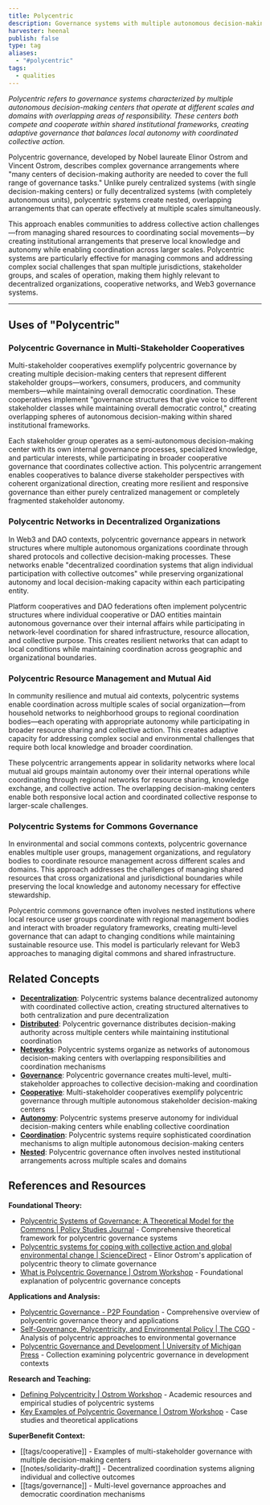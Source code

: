 ```yaml
---
title: Polycentric
description: Governance systems with multiple autonomous decision-making centers operating at different scales with overlapping responsibilities, enabling both local autonomy and coordinated collective action
harvester: heenal
publish: false
type: tag
aliases:
  - "#polycentric"
tags:
  - qualities
---
```


*Polycentric refers to governance systems characterized by multiple autonomous decision-making centers that operate at different scales and domains with overlapping areas of responsibility. These centers both compete and cooperate within shared institutional frameworks, creating adaptive governance that balances local autonomy with coordinated collective action.*

Polycentric governance, developed by Nobel laureate Elinor Ostrom and Vincent Ostrom, describes complex governance arrangements where "many centers of decision-making authority are needed to cover the full range of governance tasks." Unlike purely centralized systems (with single decision-making centers) or fully decentralized systems (with completely autonomous units), polycentric systems create nested, overlapping arrangements that can operate effectively at multiple scales simultaneously.

This approach enables communities to address collective action challenges—from managing shared resources to coordinating social movements—by creating institutional arrangements that preserve local knowledge and autonomy while enabling coordination across larger scales. Polycentric systems are particularly effective for managing commons and addressing complex social challenges that span multiple jurisdictions, stakeholder groups, and scales of operation, making them highly relevant to decentralized organizations, cooperative networks, and Web3 governance systems.

---

## Uses of "Polycentric"

### Polycentric Governance in Multi-Stakeholder Cooperatives

Multi-stakeholder cooperatives exemplify polycentric governance by creating multiple decision-making centers that represent different stakeholder groups—workers, consumers, producers, and community members—while maintaining overall democratic coordination. These cooperatives implement "governance structures that give voice to different stakeholder classes while maintaining overall democratic control," creating overlapping spheres of autonomous decision-making within shared institutional frameworks.

Each stakeholder group operates as a semi-autonomous decision-making center with its own internal governance processes, specialized knowledge, and particular interests, while participating in broader cooperative governance that coordinates collective action. This polycentric arrangement enables cooperatives to balance diverse stakeholder perspectives with coherent organizational direction, creating more resilient and responsive governance than either purely centralized management or completely fragmented stakeholder autonomy.

### Polycentric Networks in Decentralized Organizations

In Web3 and DAO contexts, polycentric governance appears in network structures where multiple autonomous organizations coordinate through shared protocols and collective decision-making processes. These networks enable "decentralized coordination systems that align individual participation with collective outcomes" while preserving organizational autonomy and local decision-making capacity within each participating entity.

Platform cooperatives and DAO federations often implement polycentric structures where individual cooperative or DAO entities maintain autonomous governance over their internal affairs while participating in network-level coordination for shared infrastructure, resource allocation, and collective purpose. This creates resilient networks that can adapt to local conditions while maintaining coordination across geographic and organizational boundaries.

### Polycentric Resource Management and Mutual Aid

In community resilience and mutual aid contexts, polycentric systems enable coordination across multiple scales of social organization—from household networks to neighborhood groups to regional coordination bodies—each operating with appropriate autonomy while participating in broader resource sharing and collective action. This creates adaptive capacity for addressing complex social and environmental challenges that require both local knowledge and broader coordination.

These polycentric arrangements appear in solidarity networks where local mutual aid groups maintain autonomy over their internal operations while coordinating through regional networks for resource sharing, knowledge exchange, and collective action. The overlapping decision-making centers enable both responsive local action and coordinated collective response to larger-scale challenges.

### Polycentric Systems for Commons Governance

In environmental and social commons contexts, polycentric governance enables multiple user groups, management organizations, and regulatory bodies to coordinate resource management across different scales and domains. This approach addresses the challenges of managing shared resources that cross organizational and jurisdictional boundaries while preserving the local knowledge and autonomy necessary for effective stewardship.

Polycentric commons governance often involves nested institutions where local resource user groups coordinate with regional management bodies and interact with broader regulatory frameworks, creating multi-level governance that can adapt to changing conditions while maintaining sustainable resource use. This model is particularly relevant for Web3 approaches to managing digital commons and shared infrastructure.

## Related Concepts

- **[Decentralization](tags/decentralization.md)**: Polycentric systems balance decentralized autonomy with coordinated collective action, creating structured alternatives to both centralization and pure decentralization
- **[Distributed](tags/distributed.md)**: Polycentric governance distributes decision-making authority across multiple centers while maintaining institutional coordination
- **[Networks](tags/networks.md)**: Polycentric systems organize as networks of autonomous decision-making centers with overlapping responsibilities and coordination mechanisms
- **[Governance](tags/governance.md)**: Polycentric governance creates multi-level, multi-stakeholder approaches to collective decision-making and coordination
- **[Cooperative](tags/cooperative.md)**: Multi-stakeholder cooperatives exemplify polycentric governance through multiple autonomous stakeholder decision-making centers
- **[Autonomy](tags/autonomy.md)**: Polycentric systems preserve autonomy for individual decision-making centers while enabling collective coordination
- **[Coordination](tags/coordination.md)**: Polycentric systems require sophisticated coordination mechanisms to align multiple autonomous decision-making centers
- **[Nested](tags/nested.md)**: Polycentric governance often involves nested institutional arrangements across multiple scales and domains

## References and Resources

**Foundational Theory:**
- [Polycentric Systems of Governance: A Theoretical Model for the Commons | Policy Studies Journal](https://onlinelibrary.wiley.com/doi/10.1111/psj.12212) - Comprehensive theoretical framework for polycentric governance systems
- [Polycentric systems for coping with collective action and global environmental change | ScienceDirect](https://www.sciencedirect.com/science/article/abs/pii/S0959378010000634) - Elinor Ostrom's application of polycentric theory to climate governance
- [What is Polycentric Governance | Ostrom Workshop](https://ostromworkshop.indiana.edu/courses-teaching/teaching-tools/polycentric-goverance/what-is-pg.html) - Foundational explanation of polycentric governance concepts

**Applications and Analysis:**
- [Polycentric Governance - P2P Foundation](https://wiki.p2pfoundation.net/Polycentric_Governance) - Comprehensive overview of polycentric governance theory and applications
- [Self-Governance, Polycentricity, and Environmental Policy | The CGO](https://www.thecgo.org/books/the-environmental-optimism-of-elinor-ostrom/chapter-2-self-governance-polycentricity-and-environmental-policy/) - Analysis of polycentric approaches to environmental governance
- [Polycentric Governance and Development | University of Michigan Press](https://press.umich.edu/Books/P/Polycentric-Governance-and-Development) - Collection examining polycentric governance in development contexts

**Research and Teaching:**
- [Defining Polycentricity | Ostrom Workshop](https://ostromworkshop.indiana.edu/courses-teaching/teaching-tools/polycentric-goverance/polycentricity.html) - Academic resources and empirical studies of polycentric systems
- [Key Examples of Polycentric Governance | Ostrom Workshop](https://ostromworkshop.indiana.edu/courses-teaching/teaching-tools/polycentric-goverance/key-examples.html) - Case studies and theoretical applications

**SuperBenefit Context:**
- [[tags/cooperative]] - Examples of multi-stakeholder governance with multiple decision-making centers
- [[notes/solidarity-draft]] - Decentralized coordination systems aligning individual and collective outcomes
- [[tags/governance]] - Multi-level governance approaches and democratic coordination mechanisms